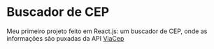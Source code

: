# Buscador de CEP
Meu primeiro projeto feito em React.js: um buscador de CEP, onde as informações são puxadas da API [ViaCep](https://viacep.com.br/)
